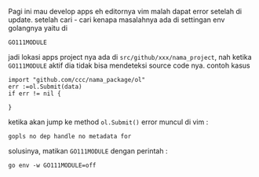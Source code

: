 Pagi ini mau develop apps eh editornya vim malah dapat error setelah di update.
setelah cari - cari kenapa masalahnya ada di settingan env golangnya yaitu di
```
GO111MODULE
```

jadi lokasi apps project nya ada di `src/github/xxx/nama_project`, nah ketika `GO111MODULE` aktif dia tidak bisa mendeteksi source code nya.
contoh kasus
```
import "github.com/ccc/nama_package/ol"
err :=ol.Submit(data)
if err != nil {

}
```
ketika akan jump ke method `ol.Submit()` error muncul di vim :
```
gopls no dep handle no metadata for
```

solusinya, matikan `GO111MODULE` dengan perintah :
```
go env -w GO111MODULE=off
```
